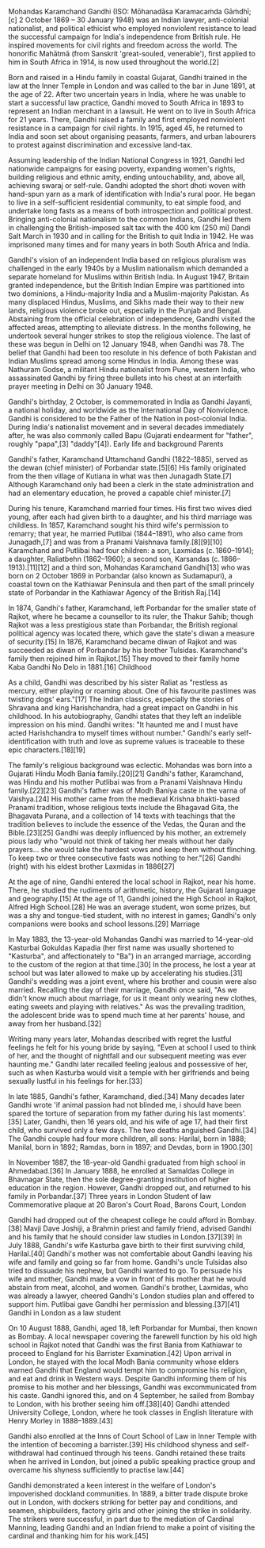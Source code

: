Mohandas Karamchand Gandhi (ISO: Mōhanadāsa Karamacaṁda Gāṁdhī;[c] 2 October 1869 – 30 January 1948) was an Indian lawyer, anti-colonial nationalist, and political ethicist who employed nonviolent resistance to lead the successful campaign for India's independence from British rule. He inspired movements for civil rights and freedom across the world. The honorific Mahātmā (from Sanskrit 'great-souled, venerable'), first applied to him in South Africa in 1914, is now used throughout the world.[2]

Born and raised in a Hindu family in coastal Gujarat, Gandhi trained in the law at the Inner Temple in London and was called to the bar in June 1891, at the age of 22. After two uncertain years in India, where he was unable to start a successful law practice, Gandhi moved to South Africa in 1893 to represent an Indian merchant in a lawsuit. He went on to live in South Africa for 21 years. There, Gandhi raised a family and first employed nonviolent resistance in a campaign for civil rights. In 1915, aged 45, he returned to India and soon set about organising peasants, farmers, and urban labourers to protest against discrimination and excessive land-tax.

Assuming leadership of the Indian National Congress in 1921, Gandhi led nationwide campaigns for easing poverty, expanding women's rights, building religious and ethnic amity, ending untouchability, and, above all, achieving swaraj or self-rule. Gandhi adopted the short dhoti woven with hand-spun yarn as a mark of identification with India's rural poor. He began to live in a self-sufficient residential community, to eat simple food, and undertake long fasts as a means of both introspection and political protest. Bringing anti-colonial nationalism to the common Indians, Gandhi led them in challenging the British-imposed salt tax with the 400 km (250 mi) Dandi Salt March in 1930 and in calling for the British to quit India in 1942. He was imprisoned many times and for many years in both South Africa and India.

Gandhi's vision of an independent India based on religious pluralism was challenged in the early 1940s by a Muslim nationalism which demanded a separate homeland for Muslims within British India. In August 1947, Britain granted independence, but the British Indian Empire was partitioned into two dominions, a Hindu-majority India and a Muslim-majority Pakistan. As many displaced Hindus, Muslims, and Sikhs made their way to their new lands, religious violence broke out, especially in the Punjab and Bengal. Abstaining from the official celebration of independence, Gandhi visited the affected areas, attempting to alleviate distress. In the months following, he undertook several hunger strikes to stop the religious violence. The last of these was begun in Delhi on 12 January 1948, when Gandhi was 78. The belief that Gandhi had been too resolute in his defence of both Pakistan and Indian Muslims spread among some Hindus in India. Among these was Nathuram Godse, a militant Hindu nationalist from Pune, western India, who assassinated Gandhi by firing three bullets into his chest at an interfaith prayer meeting in Delhi on 30 January 1948.

Gandhi's birthday, 2 October, is commemorated in India as Gandhi Jayanti, a national holiday, and worldwide as the International Day of Nonviolence. Gandhi is considered to be the Father of the Nation in post-colonial India. During India's nationalist movement and in several decades immediately after, he was also commonly called Bapu (Gujarati endearment for "father", roughly "papa",[3] "daddy"[4]).
Early life and background
Parents

Gandhi's father, Karamchand Uttamchand Gandhi (1822–1885), served as the dewan (chief minister) of Porbandar state.[5][6] His family originated from the then village of Kutiana in what was then Junagadh State.[7] Although Karamchand only had been a clerk in the state administration and had an elementary education, he proved a capable chief minister.[7]

During his tenure, Karamchand married four times. His first two wives died young, after each had given birth to a daughter, and his third marriage was childless. In 1857, Karamchand sought his third wife's permission to remarry; that year, he married Putlibai (1844–1891), who also came from Junagadh,[7] and was from a Pranami Vaishnava family.[8][9][10] Karamchand and Putlibai had four children: a son, Laxmidas (c. 1860–1914); a daughter, Raliatbehn (1862–1960); a second son, Karsandas (c. 1866–1913).[11][12] and a third son, Mohandas Karamchand Gandhi[13] who was born on 2 October 1869 in Porbandar (also known as Sudamapuri), a coastal town on the Kathiawar Peninsula and then part of the small princely state of Porbandar in the Kathiawar Agency of the British Raj.[14]

In 1874, Gandhi's father, Karamchand, left Porbandar for the smaller state of Rajkot, where he became a counsellor to its ruler, the Thakur Sahib; though Rajkot was a less prestigious state than Porbandar, the British regional political agency was located there, which gave the state's diwan a measure of security.[15] In 1876, Karamchand became diwan of Rajkot and was succeeded as diwan of Porbandar by his brother Tulsidas. Karamchand's family then rejoined him in Rajkot.[15] They moved to their family home Kaba Gandhi No Delo in 1881.[16]
Childhood

As a child, Gandhi was described by his sister Raliat as "restless as mercury, either playing or roaming about. One of his favourite pastimes was twisting dogs' ears."[17] The Indian classics, especially the stories of Shravana and king Harishchandra, had a great impact on Gandhi in his childhood. In his autobiography, Gandhi states that they left an indelible impression on his mind. Gandhi writes: "It haunted me and I must have acted Harishchandra to myself times without number." Gandhi's early self-identification with truth and love as supreme values is traceable to these epic characters.[18][19]

The family's religious background was eclectic. Mohandas was born into a Gujarati Hindu Modh Bania family.[20][21] Gandhi's father, Karamchand, was Hindu and his mother Putlibai was from a Pranami Vaishnava Hindu family.[22][23] Gandhi's father was of Modh Baniya caste in the varna of Vaishya.[24] His mother came from the medieval Krishna bhakti-based Pranami tradition, whose religious texts include the Bhagavad Gita, the Bhagavata Purana, and a collection of 14 texts with teachings that the tradition believes to include the essence of the Vedas, the Quran and the Bible.[23][25] Gandhi was deeply influenced by his mother, an extremely pious lady who "would not think of taking her meals without her daily prayers... she would take the hardest vows and keep them without flinching. To keep two or three consecutive fasts was nothing to her."[26]
Gandhi (right) with his eldest brother Laxmidas in 1886[27]

At the age of nine, Gandhi entered the local school in Rajkot, near his home. There, he studied the rudiments of arithmetic, history, the Gujarati language and geography.[15] At the age of 11, Gandhi joined the High School in Rajkot, Alfred High School.[28] He was an average student, won some prizes, but was a shy and tongue-tied student, with no interest in games; Gandhi's only companions were books and school lessons.[29]
Marriage

In May 1883, the 13-year-old Mohandas Gandhi was married to 14-year-old Kasturbai Gokuldas Kapadia (her first name was usually shortened to "Kasturba", and affectionately to "Ba") in an arranged marriage, according to the custom of the region at that time.[30] In the process, he lost a year at school but was later allowed to make up by accelerating his studies.[31] Gandhi's wedding was a joint event, where his brother and cousin were also married. Recalling the day of their marriage, Gandhi once said, "As we didn't know much about marriage, for us it meant only wearing new clothes, eating sweets and playing with relatives." As was the prevailing tradition, the adolescent bride was to spend much time at her parents' house, and away from her husband.[32]

Writing many years later, Mohandas described with regret the lustful feelings he felt for his young bride by saying, "Even at school I used to think of her, and the thought of nightfall and our subsequent meeting was ever haunting me." Gandhi later recalled feeling jealous and possessive of her, such as when Kasturba would visit a temple with her girlfriends and being sexually lustful in his feelings for her.[33]

In late 1885, Gandhi's father, Karamchand, died.[34] Many decades later Gandhi wrote 'if animal passion had not blinded me, i should have been spared the torture of separation from my father during his last moments'.[35] Later, Gandhi, then 16 years old, and his wife of age 17, had their first child, who survived only a few days. The two deaths anguished Gandhi.[34] The Gandhi couple had four more children, all sons: Harilal, born in 1888; Manilal, born in 1892; Ramdas, born in 1897; and Devdas, born in 1900.[30]

In November 1887, the 18-year-old Gandhi graduated from high school in Ahmedabad.[36] In January 1888, he enrolled at Samaldas College in Bhavnagar State, then the sole degree-granting institution of higher education in the region. However, Gandhi dropped out, and returned to his family in Porbandar.[37]
Three years in London
Student of law
Commemorative plaque at 20 Baron's Court Road, Barons Court, London

Gandhi had dropped out of the cheapest college he could afford in Bombay.[38] Mavji Dave Joshiji, a Brahmin priest and family friend, advised Gandhi and his family that he should consider law studies in London.[37][39] In July 1888, Gandhi's wife Kasturba gave birth to their first surviving child, Harilal.[40] Gandhi's mother was not comfortable about Gandhi leaving his wife and family and going so far from home. Gandhi's uncle Tulsidas also tried to dissuade his nephew, but Gandhi wanted to go. To persuade his wife and mother, Gandhi made a vow in front of his mother that he would abstain from meat, alcohol, and women. Gandhi's brother, Laxmidas, who was already a lawyer, cheered Gandhi's London studies plan and offered to support him. Putlibai gave Gandhi her permission and blessing.[37][41]
Gandhi in London as a law student

On 10 August 1888, Gandhi, aged 18, left Porbandar for Mumbai, then known as Bombay. A local newspaper covering the farewell function by his old high school in Rajkot noted that Gandhi was the first Bania from Kathiawar to proceed to England for his Barrister Examination.[42] Upon arrival in London, he stayed with the local Modh Bania community whose elders warned Gandhi that England would tempt him to compromise his religion, and eat and drink in Western ways. Despite Gandhi informing them of his promise to his mother and her blessings, Gandhi was excommunicated from his caste. Gandhi ignored this, and on 4 September, he sailed from Bombay to London, with his brother seeing him off.[38][40] Gandhi attended University College, London, where he took classes in English literature with Henry Morley in 1888–1889.[43]

Gandhi also enrolled at the Inns of Court School of Law in Inner Temple with the intention of becoming a barrister.[39] His childhood shyness and self-withdrawal had continued through his teens. Gandhi retained these traits when he arrived in London, but joined a public speaking practice group and overcame his shyness sufficiently to practise law.[44]

Gandhi demonstrated a keen interest in the welfare of London's impoverished dockland communities. In 1889, a bitter trade dispute broke out in London, with dockers striking for better pay and conditions, and seamen, shipbuilders, factory girls and other joining the strike in solidarity. The strikers were successful, in part due to the mediation of Cardinal Manning, leading Gandhi and an Indian friend to make a point of visiting the cardinal and thanking him for his work.[45] 